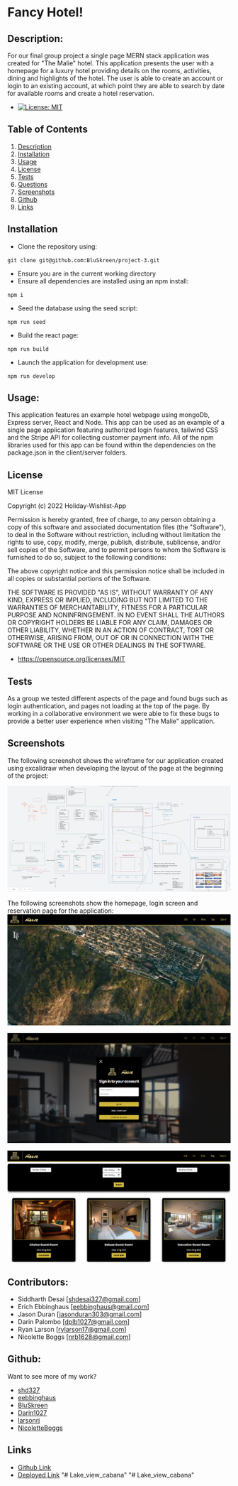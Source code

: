 # Fancy Hotel!

## Description:

For our final group project a single page MERN stack application was created for "The Malie" hotel. This application presents the user with a homepage for a luxury hotel providing details on the rooms, activities, dining and highlights of the hotel. The user is able to create an account or login to an existing account, at which point they are able to search by date for available rooms and create a hotel reservation.

- [![License: MIT](https://img.shields.io/badge/License-MIT-yellow.svg)](https://opensource.org/licenses/MIT)

## Table of Contents

1. [ Description ](#description)
2. [ Installation ](#installation)
3. [ Usage ](#usage)
4. [ License ](#license)
5. [ Tests ](#tests)
6. [ Questions ](#questions)
7. [ Screenshots ](#screenshots)
8. [ Github ](#github)
9. [ Links ](#links)

## Installation

- Clone the repository using:

```
git clone git@github.com:BluSkreen/project-3.git
```

- Ensure you are in the current working directory
- Ensure all dependencies are installed using an npm install:

```
npm i
```

- Seed the database using the seed script:

```
npm run seed
```

- Build the react page:

```
npm run build
```

- Launch the application for development use:

```
npm run develop
```

## Usage:

This application features an example hotel webpage using mongoDb, Express server, React and Node. This app can be used as an example of a single page application featuring authorized login features, tailwind CSS and the Stripe API for collecting customer payment info. All of the npm libraries used for this app can be found within the dependencies on the package.json in the client/server folders.

## License

MIT License

Copyright (c) 2022 Holiday-Wishlist-App

Permission is hereby granted, free of charge, to any person obtaining a copy
of this software and associated documentation files (the "Software"), to deal
in the Software without restriction, including without limitation the rights
to use, copy, modify, merge, publish, distribute, sublicense, and/or sell
copies of the Software, and to permit persons to whom the Software is
furnished to do so, subject to the following conditions:

The above copyright notice and this permission notice shall be included in all
copies or substantial portions of the Software.

THE SOFTWARE IS PROVIDED "AS IS", WITHOUT WARRANTY OF ANY KIND, EXPRESS OR
IMPLIED, INCLUDING BUT NOT LIMITED TO THE WARRANTIES OF MERCHANTABILITY,
FITNESS FOR A PARTICULAR PURPOSE AND NONINFRINGEMENT. IN NO EVENT SHALL THE
AUTHORS OR COPYRIGHT HOLDERS BE LIABLE FOR ANY CLAIM, DAMAGES OR OTHER
LIABILITY, WHETHER IN AN ACTION OF CONTRACT, TORT OR OTHERWISE, ARISING FROM,
OUT OF OR IN CONNECTION WITH THE SOFTWARE OR THE USE OR OTHER DEALINGS IN THE
SOFTWARE.

- https://opensource.org/licenses/MIT

## Tests

As a group we tested different aspects of the page and found bugs such as login authentication, and pages not loading at the top of the page. By working in a collaborative environment we were able to fix these bugs to provide a better user experience when visiting "The Malie" application.

## Screenshots

The following screenshot shows the wireframe for our application created using excalidraw when developing the layout of the page at the beginning of the project:

![Excalidraw Application Framework](./screenshots/excalidraw.PNG)

The following screenshots show the homepage, login screen and reservation page for the application:
![Hotel homepage](./screenshots/homepage.PNG)

![Hotel login](./screenshots/login.PNG)

![Hotel Reservation](./screenshots/reservation.PNG)

## Contributors:

- Siddharth Desai [shdesai327@gmail.com]
- Erich Ebbinghaus [eebbinghaus@gmail.com]
- Jason Duran [jasonduran303@gmail.com]
- Darin Palombo [dplb1027@gmail.com]
- Ryan Larson [rylarson17@gmail.com]
- Nicolette Boggs [nrb1628@gmail.com]

## Github:

Want to see more of my work?

- [shd327](https://github.com/SHD327)
- [eebbinghaus](https://github.com/eebbinghaus)
- [BluSkreen](https://github.com/BluSkreen)
- [Darin1027](https://github.com/Darin1027)
- [larsonrj](https://github.com/larsonrj)
- [NicoletteBoggs](https://github.com/NicoletteBoggs)
  <br/>

## Links

- [Github Link](https://github.com/BluSkreen/project-3)
- [Deployed Link](https://the-malie.herokuapp.com/)
"# Lake_view_cabana" 
"# Lake_view_cabana" 
